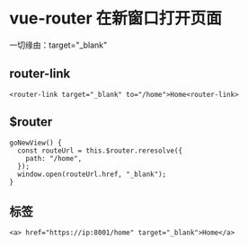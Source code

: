 # vue-router 在新窗口打开页面

一切缘由：target="_blank"

## router-link
```
<router-link target="_blank" to="/home">Home<router-link>
```

## $router
```
goNewView() {
  const routeUrl = this.$router.reresolve({
    path: "/home",
  });
  window.open(routeUrl.href, "_blank");
}
```

## <a></a>标签
```
<a> href="https://ip:8001/home" target="_blank">Home</a>
```
